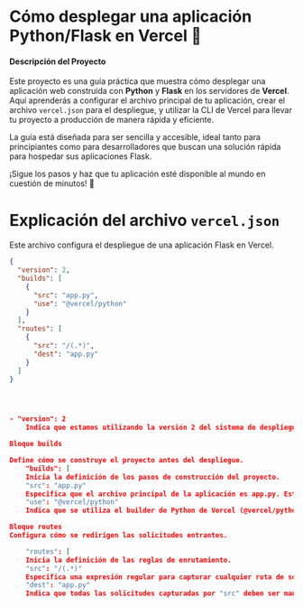 # Cómo desplegar una aplicación Python/Flask en Vercel 🚀

####  Descripción del Proyecto

Este proyecto es una guía práctica que muestra cómo desplegar una aplicación web construida con **Python** y **Flask** en los servidores de **Vercel**. Aquí aprenderás a configurar el archivo principal de tu aplicación, crear el archivo `vercel.json` para el despliegue, y utilizar la CLI de Vercel para llevar tu proyecto a producción de manera rápida y eficiente. 

La guía está diseñada para ser sencilla y accesible, ideal tanto para principiantes como para desarrolladores que buscan una solución rápida para hospedar sus aplicaciones Flask.

¡Sigue los pasos y haz que tu aplicación esté disponible al mundo en cuestión de minutos! 🚀


# Explicación del archivo `vercel.json`

Este archivo configura el despliegue de una aplicación Flask en Vercel.

```json
{
  "version": 2,
  "builds": [
    {
      "src": "app.py",
      "use": "@vercel/python"
    }
  ],
  "routes": [
    {
      "src": "/(.*)",
      "dest": "app.py"
    }
  ]
}




- "version": 2
    Indica que estamos utilizando la versión 2 del sistema de despliegue de Vercel. Esta versión es la más reciente y adecuada para configurar aplicaciones modernas.

Bloque builds

Define cómo se construye el proyecto antes del despliegue.
    "builds": [
    Inicia la definición de los pasos de construcción del proyecto.
    "src": "app.py"
    Especifica que el archivo principal de la aplicación es app.py. Este archivo debe contener el código principal de tu aplicación Flask.
    "use": "@vercel/python"
    Indica que se utiliza el builder de Python de Vercel (@vercel/python) para ejecutar la aplicación.

Bloque routes
Configura cómo se redirigen las solicitudes entrantes.

    "routes": [
    Inicia la definición de las reglas de enrutamiento.
    "src": "/(.*)"
    Especifica una expresión regular para capturar cualquier ruta de solicitud. El (.*) captura todo después del /.
    "dest": "app.py"
    Indica que todas las solicitudes capturadas por "src" deben ser manejadas por app.py.